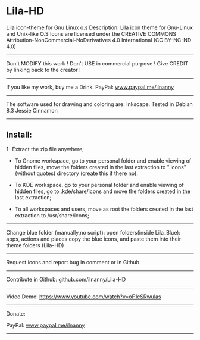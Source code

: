 # Lila-HD
Lila icon-theme for Gnu Linux o.s
Description:
Lila icon theme for Gnu-Linux and Unix-like O.S
Icons are licensed under the CREATIVE COMMONS
Attribution-NonCommercial-NoDerivatives 4.0
International (CC BY-NC-ND 4.0)
*******
Don't MODIFY this work !
Don't USE in commercial purpose !
Give CREDIT by linking back to the creator !
*******
If you like my work, buy me a Drink.
PayPal:
www.paypal.me/ilnanny
******
The software used for drawing and coloring are: Inkscape.
Tested in Debian 8.3 Jessie Cinnamon
******
Install:
-------
1- Extract the zip file anywhere;

- To Gnome workspace, go to your personal folder and enable viewing of hidden files, move the folders created in the last extraction to ".icons" (without quotes) directory (create this if there no).

- To KDE workspace, go to your personal folder and enable viewing of hidden files, go to .kde/share/icons and move the folders created in the last extraction;

- To all workspaces and users, move as root the folders created in the last extraction to /usr/share/icons;
**********
Change blue folder (manually,no script):
open folders(inside Lila_Blue): apps, actions and places
copy the blue icons, and paste them into their theme folders (Lila-HD)

**********
Request icons and report bug in comment or in Github.
***
Contribute in Github:
github.com/ilnanny/Lila-HD

***
Video Demo: https://www.youtube.com/watch?v=oF1cSRwulas
***
Donate:

PayPal:
www.paypal.me/ilnanny
***
